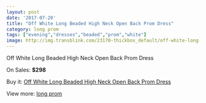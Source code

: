 ```yaml
---
layout: post
date: '2017-07-20'
title: "Off White Long Beaded High Neck Open Back Prom Dress"
category: long prom
tags: ["evening","dresses","beaded","prom","white"]
image: http://img.transblink.com/23170-thickbox_default/off-white-long-beaded-high-neck-open-back-prom-dress.jpg
---
```

Off White Long Beaded High Neck Open Back Prom Dress

On Sales: **$298**
<a href="https://www.transblink.com/en/long-prom/7346-off-white-long-beaded-high-neck-open-back-prom-dress.html"><amp-img layout="responsive" width="600" height="600" src="//img.transblink.com/23170-thickbox_default/off-white-long-beaded-high-neck-open-back-prom-dress.jpg" alt="Off White Long Beaded High Neck Open Back Prom Dress 0" /></a>
<a href="https://www.transblink.com/en/long-prom/7346-off-white-long-beaded-high-neck-open-back-prom-dress.html"><amp-img layout="responsive" width="600" height="600" src="//img.transblink.com/23171-thickbox_default/off-white-long-beaded-high-neck-open-back-prom-dress.jpg" alt="Off White Long Beaded High Neck Open Back Prom Dress 1" /></a>

Buy it: [Off White Long Beaded High Neck Open Back Prom Dress](https://www.transblink.com/en/long-prom/7346-off-white-long-beaded-high-neck-open-back-prom-dress.html "Off White Long Beaded High Neck Open Back Prom Dress")

View more: [long prom](https://www.transblink.com/en/58-long-prom "long prom")